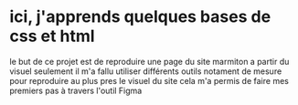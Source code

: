 # ici, j'apprends quelques bases de css et html

le but de ce projet est de reproduire une page du site marmiton a partir du visuel seulement
il m'a fallu utiliser différents outils notament de mesure pour reproduire au plus pres le visuel du site
cela m'a permis de faire mes premiers pas à travers l'outil Figma
